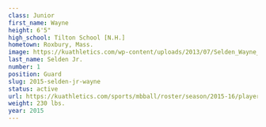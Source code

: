 ```yaml
---
class: Junior
first_name: Wayne
height: 6'5"
high_school: Tilton School [N.H.]
hometown: Roxbury, Mass.
image: https://kuathletics.com/wp-content/uploads/2013/07/Selden_Wayne_07112013.jpg
last_name: Selden Jr.
number: 1
position: Guard
slug: 2015-selden-jr-wayne
status: active
url: https://kuathletics.com/sports/mbball/roster/season/2015-16/player/wayne-selden-jr/
weight: 230 lbs.
year: 2015
---
```

